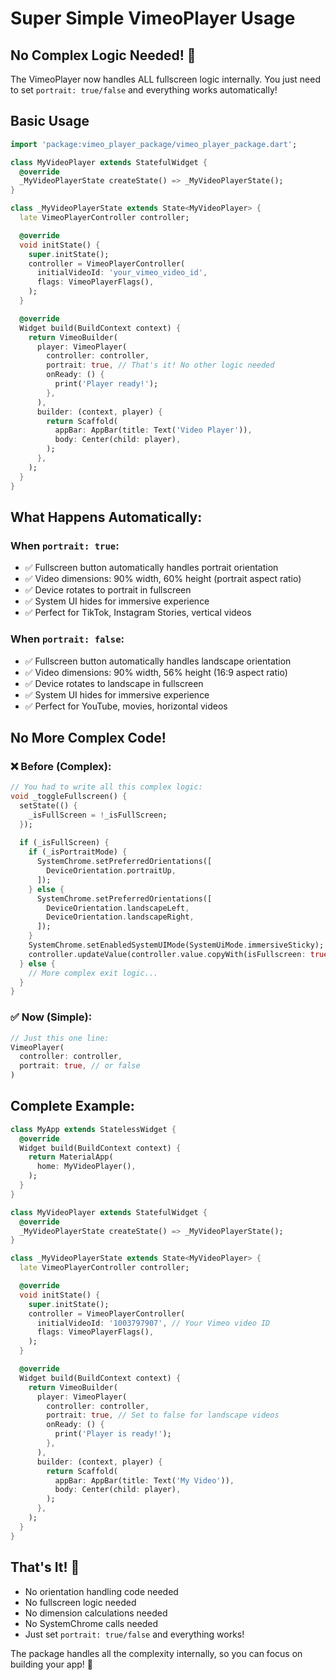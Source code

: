 # Super Simple VimeoPlayer Usage

## No Complex Logic Needed! 🎉

The VimeoPlayer now handles ALL fullscreen logic internally. You just need to set `portrait: true/false` and everything works automatically!

## Basic Usage

```dart
import 'package:vimeo_player_package/vimeo_player_package.dart';

class MyVideoPlayer extends StatefulWidget {
  @override
  _MyVideoPlayerState createState() => _MyVideoPlayerState();
}

class _MyVideoPlayerState extends State<MyVideoPlayer> {
  late VimeoPlayerController controller;

  @override
  void initState() {
    super.initState();
    controller = VimeoPlayerController(
      initialVideoId: 'your_vimeo_video_id',
      flags: VimeoPlayerFlags(),
    );
  }

  @override
  Widget build(BuildContext context) {
    return VimeoBuilder(
      player: VimeoPlayer(
        controller: controller,
        portrait: true, // That's it! No other logic needed
        onReady: () {
          print('Player ready!');
        },
      ),
      builder: (context, player) {
        return Scaffold(
          appBar: AppBar(title: Text('Video Player')),
          body: Center(child: player),
        );
      },
    );
  }
}
```

## What Happens Automatically:

### When `portrait: true`:
- ✅ Fullscreen button automatically handles portrait orientation
- ✅ Video dimensions: 90% width, 60% height (portrait aspect ratio)
- ✅ Device rotates to portrait in fullscreen
- ✅ System UI hides for immersive experience
- ✅ Perfect for TikTok, Instagram Stories, vertical videos

### When `portrait: false`:
- ✅ Fullscreen button automatically handles landscape orientation  
- ✅ Video dimensions: 90% width, 56% height (16:9 aspect ratio)
- ✅ Device rotates to landscape in fullscreen
- ✅ System UI hides for immersive experience
- ✅ Perfect for YouTube, movies, horizontal videos

## No More Complex Code!

### ❌ Before (Complex):
```dart
// You had to write all this complex logic:
void _toggleFullscreen() {
  setState(() {
    _isFullScreen = !_isFullScreen;
  });
  
  if (_isFullScreen) {
    if (_isPortraitMode) {
      SystemChrome.setPreferredOrientations([
        DeviceOrientation.portraitUp,
      ]);
    } else {
      SystemChrome.setPreferredOrientations([
        DeviceOrientation.landscapeLeft,
        DeviceOrientation.landscapeRight,
      ]);
    }
    SystemChrome.setEnabledSystemUIMode(SystemUiMode.immersiveSticky);
    controller.updateValue(controller.value.copyWith(isFullscreen: true));
  } else {
    // More complex exit logic...
  }
}
```

### ✅ Now (Simple):
```dart
// Just this one line:
VimeoPlayer(
  controller: controller,
  portrait: true, // or false
)
```

## Complete Example:

```dart
class MyApp extends StatelessWidget {
  @override
  Widget build(BuildContext context) {
    return MaterialApp(
      home: MyVideoPlayer(),
    );
  }
}

class MyVideoPlayer extends StatefulWidget {
  @override
  _MyVideoPlayerState createState() => _MyVideoPlayerState();
}

class _MyVideoPlayerState extends State<MyVideoPlayer> {
  late VimeoPlayerController controller;

  @override
  void initState() {
    super.initState();
    controller = VimeoPlayerController(
      initialVideoId: '1003797907', // Your Vimeo video ID
      flags: VimeoPlayerFlags(),
    );
  }

  @override
  Widget build(BuildContext context) {
    return VimeoBuilder(
      player: VimeoPlayer(
        controller: controller,
        portrait: true, // Set to false for landscape videos
        onReady: () {
          print('Player is ready!');
        },
      ),
      builder: (context, player) {
        return Scaffold(
          appBar: AppBar(title: Text('My Video')),
          body: Center(child: player),
        );
      },
    );
  }
}
```

## That's It! 🚀

- No orientation handling code needed
- No fullscreen logic needed  
- No dimension calculations needed
- No SystemChrome calls needed
- Just set `portrait: true/false` and everything works!

The package handles all the complexity internally, so you can focus on building your app! 🎯